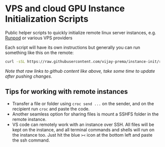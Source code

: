 # VPS and cloud GPU Instance Initialization Scripts

Public helper scripts to quickly initialize remote linux server instances, e.g. [Runpod](https://console.runpod.io/deploy) or various VPS providers

Each script will have its own instructions but generally you can run something like this on the remote:
```sh
curl -sSL https://raw.githubusercontent.com/vijay-prema/instance-init/refs/heads/main/setup_runpod.sh | bash
```

_Note that raw links to github content like above, take some time to update after pushing changes._

## Tips for working with remote instances

- Transfer a file or folder using `croc send ...` on the sender, and on the recipient run `croc` and paste the code.
- Another seamless option for sharing files is mount a SSHFS folder in the remote instance.
- VS code can remotely work with an instance over SSH. All files will be kept on the instance, and all terminal commands and shells will run on the instance too.  Just hit the blue `><` icon at the bottom left and paste the ssh command. 
